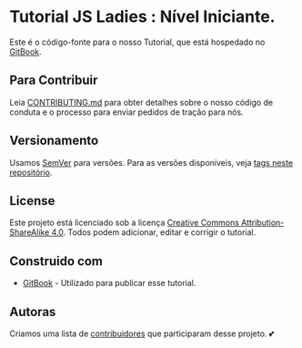# Tutorial JS Ladies : Nível Iniciante.

Este é o código-fonte para o nosso Tutorial, que está hospedado no [GitBook](#).

## Para Contribuir

Leia [CONTRIBUTING.md](https://github.com/JsLadiesBR/tutorial-inicante/blob/master/CONTRIBUTING.md) para obter detalhes sobre o nosso código de conduta e o processo para enviar pedidos de tração para nós.

## Versionamento

Usamos [SemVer](http://semver.org/) para versões. Para as versões disponíveis, veja [tags neste repositório](https://github.com/JsLadiesBR/tutorial-inicante/tags).

## License

Este projeto está licenciado sob a licença [Creative Commons Attribution-ShareAlike 4.0](https://creativecommons.org/licenses/by-sa/4.0/). Todos podem adicionar, editar e corrigir o tutorial.

## Construido com

* [GitBook](https://www.gitbook.com/) - Utilizado para publicar esse tutorial.

## Autoras

Criamos uma lista de [contribuidores](https://github.com/JsLadiesBR/tutorial-inicante/blob/master/CONTRIBUTORS.md) que participaram desse projeto. :two_hearts:
